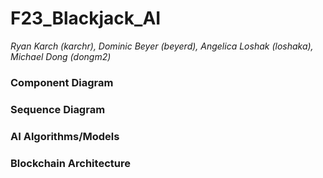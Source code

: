 # F23_Blackjack_AI
*Ryan Karch (karchr), Dominic Beyer (beyerd), Angelica Loshak (loshaka), Michael Dong (dongm2)*

### Component Diagram





### Sequence Diagram



### AI Algorithms/Models


### Blockchain Architecture